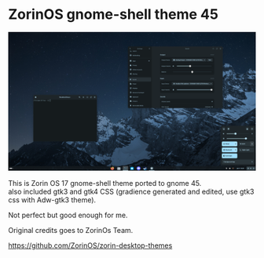 # ZorinOS gnome-shell theme 45

[<img src="images/screenshot.png">](images/screenshot.png)

This is Zorin OS 17 gnome-shell theme ported to gnome 45.<br/>
also included gtk3 and gtk4 CSS (gradience generated and edited, use gtk3 css with Adw-gtk3 theme).

Not perfect but good enough for me.

Original credits goes to ZorinOs Team. 

https://github.com/ZorinOS/zorin-desktop-themes